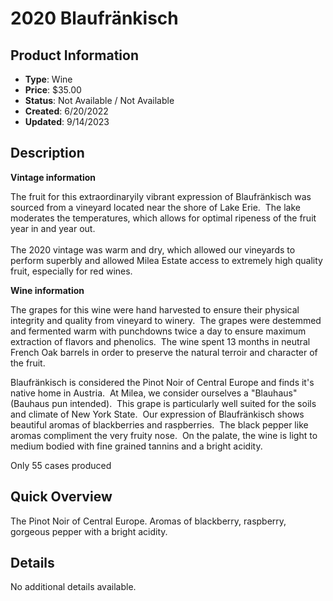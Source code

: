 # 2020 Blaufränkisch

## Product Information
- **Type**: Wine
- **Price**: $35.00
- **Status**: Not Available / Not Available
- **Created**: 6/20/2022
- **Updated**: 9/14/2023

## Description
<p><strong>Vintage information</strong></p>
<p>The fruit for this extraordinaryily vibrant expression of Blaufr&auml;nkisch was sourced from a vineyard located near the shore of Lake Erie.&nbsp; The lake moderates the temperatures, which allows for optimal ripeness of the fruit year in and year out.&nbsp;&nbsp;<br /><br />The 2020 vintage was warm and dry, which allowed our vineyards to perform superbly and allowed Milea Estate access to extremely high quality fruit, especially for red wines.&nbsp;</p>
<p><strong>Wine information</strong></p>
<p>The grapes for this wine were hand harvested to ensure their physical integrity and quality from vineyard to winery.&nbsp; The grapes were destemmed and fermented warm with punchdowns twice a day to ensure maximum extraction of flavors and phenolics.&nbsp; The wine spent 13 months in neutral French Oak barrels in order to preserve the natural terroir and character of the fruit.&nbsp;</p>
<p>Blaufr&auml;nkisch is considered the Pinot Noir of Central Europe and finds it's native home in Austria.&nbsp; At Milea, we consider ourselves a "Blauhaus" (Bauhaus pun intended).&nbsp; This grape is particularly well suited for the soils and climate of New York State.&nbsp; Our expression of Blaufr&auml;nkisch shows beautiful aromas of blackberries and raspberries.&nbsp; The black pepper like aromas compliment the very fruity nose.&nbsp; On the palate, the wine is light to medium bodied with fine grained tannins and a bright acidity.&nbsp;</p>
<p>Only 55 cases produced</p>

## Quick Overview
The Pinot Noir of Central Europe.  Aromas of blackberry, raspberry, gorgeous pepper with a bright acidity.

## Details
No additional details available.
